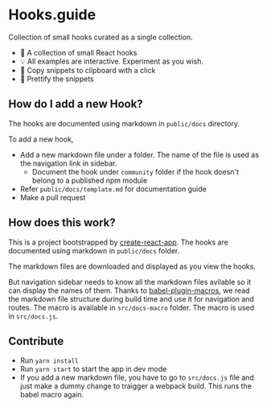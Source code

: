 # Hooks.guide

Collection of small hooks curated as a single collection.

- 🍍 A collection of small React hooks
- 💡 All examples are interactive. Experiment as you wish.
- 🎈 Copy snippets to clipboard with a click
- 💄 Prettify the snippets

## How do I add a new Hook?

The hooks are documented using markdown in `public/docs` directory.

To add a new hook,

- Add a new markdown file under a folder. The name of the file is used as the navigation link in sidebar.
  - Document the hook under `community` folder if the hook doesn't belong to a published npm module
- Refer `public/docs/template.md` for documentation guide
- Make a pull request

## How does this work?

This is a project bootstrapped by [create-react-app](https://github.com/facebook/create-react-app). The hooks are documented using markdown in `public/docs` folder.

The markdown files are downloaded and displayed as you view the hooks.

But navigation sidebar needs to know all the markdown files avilable so it can display the names of them. Thanks to [babel-plugin-macros](https://github.com/kentcdodds/babel-plugin-macros), we read the markdown file structure during build time and use it for navigation and routes. The macro is available in `src/docs-macro` folder. The macro is used in `src/docs.js`.

## Contribute

- Run `yarn install`
- Run `yarn start` to start the app in dev mode
- If you add a new markdown file, you have to go to `src/docs.js` file and just make a dummy change to traigger a webpack build. This runs the babel macro again.

